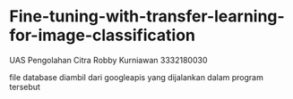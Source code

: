 # Fine-tuning-with-transfer-learning-for-image-classification
UAS Pengolahan Citra
Robby Kurniawan
3332180030

file database diambil dari googleapis yang dijalankan dalam program tersebut
